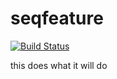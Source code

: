 # seqfeature

[![Build Status](https://travis-ci.org/cblumenf/seqfeature.svg?branch=master)](https://travis-ci.org/cblumenf/seqfeature)

this does what it will do


